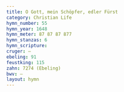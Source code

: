 ```yaml
---
title: O Gott, mein Schöpfer, edler Fürst
category: Christian Life
hymn_number: 55
hymn_year: 1648
hymn_meter: 87 87 87 877
hymn_stanzas: 6
hymn_scripture: 
cruger: —
ebeling: 91
feustking: 115
zahn: 7274 (Ebeling)
bwv: —
layout: hymn
---
```

<br>

